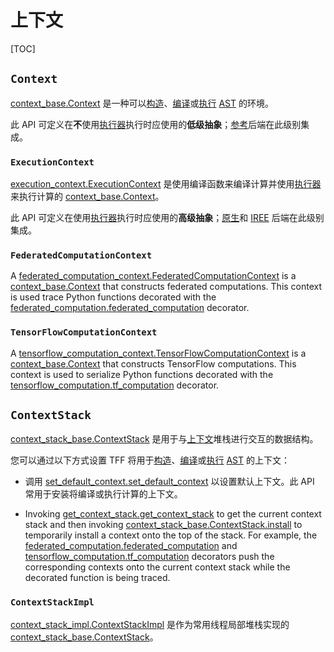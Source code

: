 # 上下文

[TOC]

## `Context`

[context_base.Context](https://github.com/tensorflow/federated/blob/main/tensorflow_federated/python/core/impl/context_stack/context_base.py) 是一种可以[构造](tracing.md)、[编译](compilation.md)或[执行](execution.md) [AST](compilation.md#ast) 的环境。

此 API 可定义在**不**使用[执行器](execution.md#executor)执行时应使用的**低级抽象**；[参考](backend.md#reference)后端在此级别集成。

### `ExecutionContext`

[execution_context.ExecutionContext](https://github.com/tensorflow/federated/blob/main/tensorflow_federated/python/core/impl/execution_contexts/sync_execution_context.py) 是使用编译函数来编译计算并使用[执行器](https://github.com/tensorflow/federated/blob/main/tensorflow_federated/python/core/impl/context_stack/context_base.py)来执行计算的 [context_base.Context](execution.md#executor)。

此 API 可定义在使用[执行器](execution.md#executor)执行时应使用的**高级抽象**；[原生](backend.md#native)和 [IREE](backend.md#iree) 后端在此级别集成。

### `FederatedComputationContext`

A [federated_computation_context.FederatedComputationContext](https://github.com/tensorflow/federated/blob/main/tensorflow_federated/python/core/impl/federated_context/federated_computation_context.py) is a [context_base.Context](https://github.com/tensorflow/federated/blob/main/tensorflow_federated/python/core/impl/context_stack/context_base.py) that constructs federated computations. This context is used trace Python functions decorated with the [federated_computation.federated_computation](https://github.com/tensorflow/federated/blob/main/tensorflow_federated/python/core/impl/federated_context/federated_computation.py) decorator.

### `TensorFlowComputationContext`

A [tensorflow_computation_context.TensorFlowComputationContext](https://github.com/tensorflow/federated/blob/main/tensorflow_federated/python/core/impl/tensorflow_context/tensorflow_computation_context.py) is a [context_base.Context](https://github.com/tensorflow/federated/blob/main/tensorflow_federated/python/core/impl/context_stack/context_base.py) that constructs TensorFlow computations. This context is used to serialize Python functions decorated with the [tensorflow_computation.tf_computation](https://github.com/tensorflow/federated/blob/main/tensorflow_federated/python/core/impl/tensorflow_context/tensorflow_computation.py) decorator.

## `ContextStack`

[context_stack_base.ContextStack](https://github.com/tensorflow/federated/blob/main/tensorflow_federated/python/core/impl/context_stack/context_stack_base.py) 是用于与[上下文](#context)堆栈进行交互的数据结构。

您可以通过以下方式设置 TFF 将用于[构造](tracing.md)、[编译](compilation.md)或[执行](execution.md) [AST](compilation.md#ast) 的上下文：

- 调用 [set_default_context.set_default_context](https://github.com/tensorflow/federated/blob/main/tensorflow_federated/python/core/impl/context_stack/set_default_context.py) 以设置默认上下文。此 API 常用于安装将编译或执行计算的上下文。

- Invoking [get_context_stack.get_context_stack](https://github.com/tensorflow/federated/blob/main/tensorflow_federated/python/core/impl/context_stack/get_context_stack.py) to get the current context stack and then invoking [context_stack_base.ContextStack.install](https://github.com/tensorflow/federated/blob/main/tensorflow_federated/python/core/impl/context_stack/context_stack_base.py) to temporarily install a context onto the top of the stack. For example, the [federated_computation.federated_computation](https://github.com/tensorflow/federated/blob/main/tensorflow_federated/python/core/impl/federated_context/federated_computation.py) and [tensorflow_computation.tf_computation](https://github.com/tensorflow/federated/blob/main/tensorflow_federated/python/core/impl/tensorflow_context/tensorflow_computation.py) decorators push the corresponding contexts onto the current context stack while the decorated function is being traced.

### `ContextStackImpl`

[context_stack_impl.ContextStackImpl](https://github.com/tensorflow/federated/blob/main/tensorflow_federated/python/core/impl/context_stack/context_stack_impl.py) 是作为常用线程局部堆栈实现的 [context_stack_base.ContextStack](https://github.com/tensorflow/federated/blob/main/tensorflow_federated/python/core/impl/context_stack/context_stack_base.py)。
